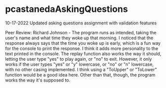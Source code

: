# pcastanedaAskingQuestions

10-17-2022 Updated asking questions assignment with validation features

Peer Review: Richard Johnson - The program runs as intended, taking the user's name and what time they woke up that morning.
I noticed that the response always says that the time you woke up is early, which is a fun way for the console to print the response.
I think it adds more personality to the text printed in the console. The replay function also works the way it should, letting the user type "yes" to play again, or "no" to exit. However, it only works if the user types "yes" or "y" lowercase, or "no" or "n" lowercase,
with no other casing implemented. I think using a "ToUpper" or "ToLower" function would be a good idea here. Other than that, though, 
the program works the way it's supposed to.